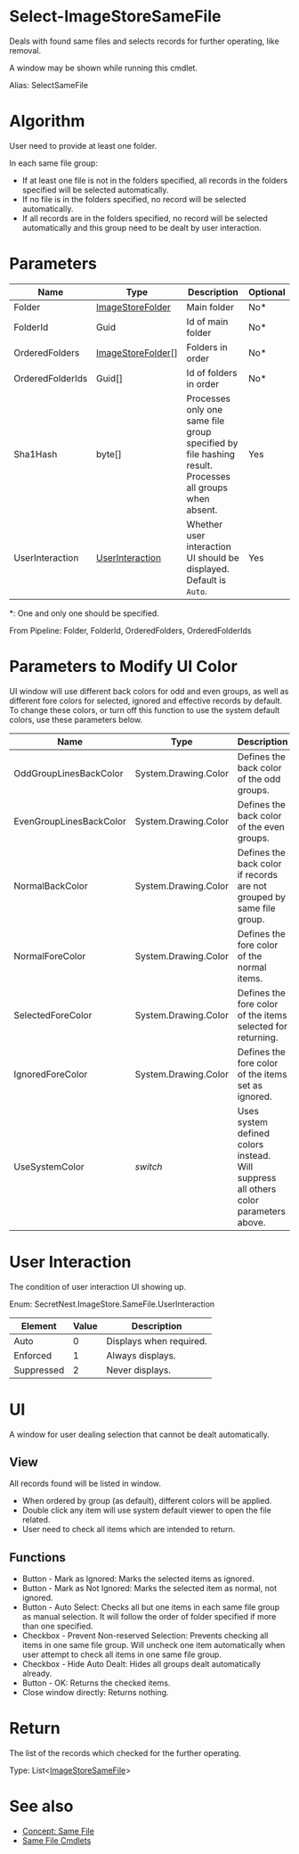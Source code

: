 # Select-ImageStoreSameFile
Deals with found same files and selects records for further operating, like removal.

A window may be shown while running this cmdlet.

Alias: SelectSameFile

# Algorithm
User need to provide at least one folder.

In each same file group: 
  * If at least one file is not in the folders specified, all records in the folders specified will be selected automatically.
  * If no file is in the folders specified, no record will be selected automatically.
  * If all records are in the folders specified, no record will be selected automatically and this group need to be dealt by user interaction.

# Parameters
|Name|Type|Description|Optional|
|---|---|---|---|
|Folder|[ImageStoreFolder](../../type/ImageStoreFolder.md)|Main folder|No*|
|FolderId|Guid|Id of main folder|No*|
|OrderedFolders|[ImageStoreFolder](../../type/ImageStoreFolder.md)[]|Folders in order|No*|
|OrderedFolderIds|Guid[]|Id of folders in order|No*|
|Sha1Hash|byte[]|Processes only one same file group specified by file hashing result. Processes all groups when absent.|Yes|
|UserInteraction|[UserInteraction](#user-interation)|Whether user interaction UI should be displayed. Default is ```Auto```.|Yes|

*: One and only one should be specified.

From Pipeline: Folder, FolderId, OrderedFolders, OrderedFolderIds

# Parameters to Modify UI Color
UI window will use different back colors for odd and even groups, as well as different fore colors for selected, ignored and effective records by default. To change these colors, or turn off this function to use the system default colors, use these parameters below.

|Name|Type|Description|Optional|
|---|---|---|---|
|OddGroupLinesBackColor|System.Drawing.Color|Defines the back color of the odd groups.|Yes|
|EvenGroupLinesBackColor|System.Drawing.Color|Defines the back color of the even groups.|Yes|
|NormalBackColor|System.Drawing.Color|Defines the back color if records are not grouped by same file group.|Yes|
|NormalForeColor|System.Drawing.Color|Defines the fore color of the normal items.|Yes|
|SelectedForeColor|System.Drawing.Color|Defines the fore color of the items selected for returning.|Yes|
|IgnoredForeColor|System.Drawing.Color|Defines the fore color of the items set as ignored.|Yes|
|UseSystemColor|*switch*|Uses system defined colors instead. Will suppress all others color parameters above.|-|

# User Interaction
The condition of user interaction UI showing up.

Enum: SecretNest.ImageStore.SameFile.UserInteraction

|Element|Value|Description|
|---|---|---|
|Auto|0|Displays when required.|
|Enforced|1|Always displays.|
|Suppressed|2|Never displays.|

# UI
A window for user dealing selection that cannot be dealt automatically.

## View
All records found will be listed in window.

  * When ordered by group (as default), different colors will be applied.
  * Double click any item will use system default viewer to open the file related.
  * User need to check all items which are intended to return.

## Functions
  * Button - Mark as Ignored: Marks the selected items as ignored.
  * Button - Mark as Not Ignored: Marks the selected item as normal, not ignored.
  * Button - Auto Select: Checks all but one items in each same file group as manual selection. It will follow the order of folder specified if more than one specified.
  * Checkbox - Prevent Non-reserved Selection: Prevents checking all items in one same file group. Will uncheck one item automatically when user attempt to check all items in one same file group.
  * Checkbox - Hide Auto Dealt: Hides all groups dealt automatically already.
  * Button - OK: Returns the checked items.
  * Close window directly: Returns nothing.

# Return
The list of the records which checked for the further operating.

Type: List<[ImageStoreSameFile](../../type/ImageStoreSameFile.md)>

# See also
  * [Concept: Same File](../../concept/SameFile.md)
  * [Same File Cmdlets](../cmdlets.md#same-file)